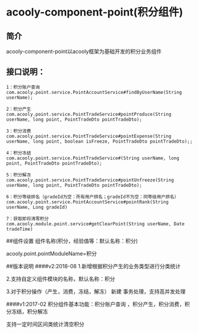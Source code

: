 <!-- title:积分组件 -->
<!-- type: business -->
<!-- author: cuifuqiang -->
acooly-component-point(积分组件)
====

## 简介

acooly-component-point以acooly框架为基础开发的积分业务组件

## 接口说明：

	1：积分账户查询 
	com.acooly.point.service.PointAccountService#findByUserName(String userName);
	
	2：积分产生 
	com.acooly.point.service.PointTradeService#pointProduce(String userName, long point, PointTradeDto pointTradeDto);
	
	3：积分消费 
	com.acooly.point.service.PointTradeService#pointExpense(String userName, long point, boolean isFreeze, PointTradeDto pointTradeDto);;
	
	4：积分冻结 
	com.acooly.point.service.PointTradeService#(String userName, long point, PointTradeDto pointTradeDto);
	
	5：积分解冻 
	com.acooly.point.service.PointTradeService#pointUnfreeze(String userName, long point, PointTradeDto pointTradeDto);

	6：积分等级排名（gradeId为空：所有用户排名；gradeId不为空：同等级用户排名）
	com.acooly.point.service.PointAccountService#pointRank(String userName, Long gradeId)

	7：获取即将清零积分
	com.acooly.module.point.service#getClearPoint(String userName, Date tradeTime)


##组件设置
组件名称(积分，经验值等：默认名称：积分)

acooly.point.pointModuleName=积分

##版本说明
####v2:2018-08
1.新增根据积分产生的业务类型进行分类统计

2.支持自定义组件模块的名称，默认名称：积分

3.对于积分操作（产生，消费，冻结，解冻） 新建 事务处理，支持高并发处理

####v1:2017-02
积分组件基本功能：积分账户查询 ，积分产生，积分消费，积分冻结，积分解冻 

支持一定时间区间类统计清空积分





